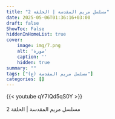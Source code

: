 ```yaml
---
title: "مسلسل مريم المقدسة | الحلقة 2"
date: 2025-05-06T01:36:16+03:00
draft: false
ShowToc: False
hiddenInHomeList: true
cover:
    image: img/7.png
    alt: 'صورة'
    caption: ''
    hidden: true
summary: ""
tags: ["مسلسل مريم المقدسة (ع)"]
categories: []
---
```


{{< youtube qY7IQd5qS0Y >}}  
<br>
مسلسل مريم المقدسة | الحلقة 2
